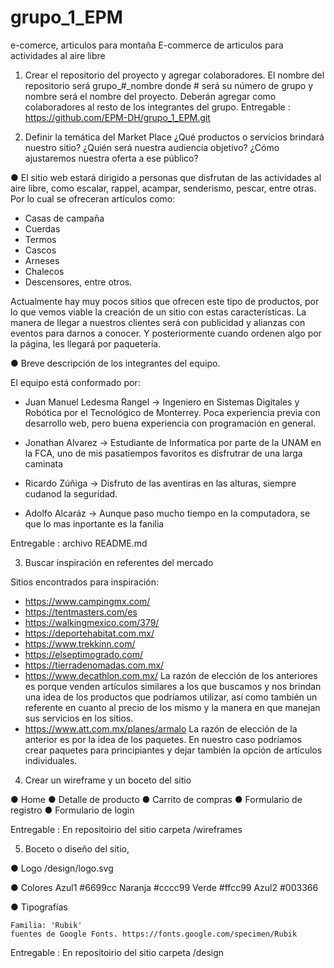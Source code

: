 # grupo_1_EPM
e-comerce, articulos para montaña
E-commerce de articulos para actividades al aire libre

1. Crear el repositorio del proyecto y agregar colaboradores.
El nombre del repositorio será grupo_#_nombre donde # será su número de grupo y nombre será el nombre del proyecto.
Deberán agregar como colaboradores al resto de los integrantes del grupo. 
Entregable : https://github.com/EPM-DH/grupo_1_EPM.git

2. Definir la temática del Market Place
¿Qué productos o servicios brindará nuestro sitio? ¿Quién será nuestra audiencia
objetivo? ¿Cómo ajustaremos nuestra oferta a ese público?

● El sitio web estará dirigido a personas que disfrutan de las actividades al aire libre, como escalar, rappel, acampar, senderismo, pescar, entre otras. 
Por lo cual se ofreceran artículos como: 
- Casas de campaña
- Cuerdas
- Termos
- Cascos
- Arneses
- Chalecos
- Descensores, entre otros.

Actualmente hay muy pocos sitios que ofrecen este tipo de productos, por lo que vemos viable la creación de un sitio con estas características. La manera de llegar a nuestros clientes será con publicidad y alianzas con eventos para darnos a conocer. Y posteriormente cuando ordenen algo por la página, les llegará por paquetería. 

● Breve descripción de los integrantes del equipo.

El equipo está conformado por: 
- Juan Manuel Ledesma Rangel -> Ingeniero en Sistemas Digitales y Robótica por el Tecnológico de Monterrey. Poca experiencia previa con desarrollo web, pero buena experiencia con programación en general. 

- Jonathan Alvarez -> Estudiante de Informatica por parte de la UNAM en la FCA, uno de mis pasatiempos favoritos es disfrutrar de una larga caminata

- Ricardo Zúñiga -> Disfruto de las aventiras en las alturas, siempre cudanod la seguridad.

- Adolfo Alcaráz -> Aunque paso mucho tiempo en la computadora, se que lo mas inportante es la fanilia

Entregable : archivo README.md

3. Buscar inspiración en referentes del mercado

Sitios encontrados para inspiración: 
- https://www.campingmx.com/
- https://tentmasters.com/es
- https://walkingmexico.com/379/
- https://deportehabitat.com.mx/
- https://www.trekkinn.com/ 
- https://elseptimogrado.com/
- https://tierradenomadas.com.mx/ 
- https://www.decathlon.com.mx/
La razón de elección de los anteriores es porque venden artículos similares a los que buscamos y nos brindan una idea de los productos que podríamos utilizar, así como también un referente en cuanto al precio de los mismo y la manera en que manejan sus servicios en los sitios. 
- https://www.att.com.mx/planes/armalo
La razón de elección de la anterior es por la idea de los paquetes. En nuestro caso podríamos crear paquetes para principiantes y dejar también la opción de artículos individuales. 

4. Crear un wireframe y un boceto del sitio

● Home
● Detalle de producto
● Carrito de compras
● Formulario de registro
● Formulario de login

Entregable : En repositoirio del sitio carpeta /wireframes

5. Boceto o diseño del sitio,

● Logo
    /design/logo.svg

● Colores
    Azul1 #6699cc
    Naranja #cccc99
    Verde #ffcc99
    Azul2 #003366
    
● Tipografías

    Familia: 'Rubik'
    fuentes de Google Fonts. https://fonts.google.com/specimen/Rubik

Entregable : En repositoirio del sitio carpeta /design